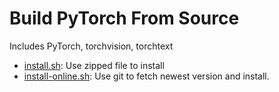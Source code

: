 # Build PyTorch From Source

Includes PyTorch, torchvision, torchtext

* [install.sh](install.sh): Use zipped file to install
* [install-online.sh](install-online.sh): Use git to fetch newest version and install. 
